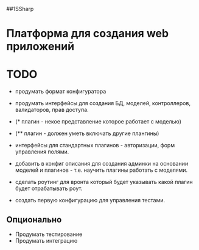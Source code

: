 ##1SSharp

# Платформа для создания web приложений

# TODO
- продумать формат конфигуратора
- продумать интерфейсы для создания БД, моделей, контроллеров, валидаторов, прав доступа.
- (* плагин - некое представление которое работает с моделью)
- (** плагин - должен уметь включать другие плангины)


- интерфейсы для стандартных плагинов - авторизации, форм управления полями.
- добавить в конфиг описания для создания админки на основании моделей и плагинов - т.е. 
научить плагины работать с моделями.

- сделать роутинг для вронта который будет указывать какой плагин будет отрабатывать роут.

- создать первую конфигурацию для управления тестами.

## Опционально
- Продумать тестирование 
- Продумать интеграцию


 